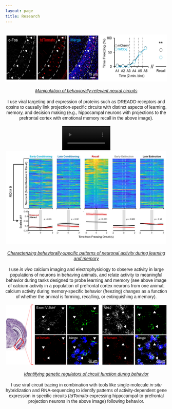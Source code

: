 ```yaml
---
layout: page
title: Research
---
```

<br>
<div style="text-align:center"><img src="/Circuit_Manipulation.jpg" width="600"></div><br>
<div style="text-align:center"><span style="font-family: 'Arial';"><i><u>Manipulation of behaviorally-relevant neural circuits</u></i><br><br>
I use viral targeting and expression of proteins such as DREADD receptors and opsins to causally link projection-specific circuits with distinct aspects of learning, memory, and decision making (e.g., hippocampal neurons with projections to the prefrontal cortex with emotional memory recall in the above image).</span></div><br>
<div style="text-align:center"><video width="150" autoplay loop muted><source src="/ca_imaging_final.mp4" type="video/mp4"></video><img src="/image.png" width="500"></div><br>
<div style="text-align:center"><span style="font-family: 'Arial';"><i><u>Characterizing behaviorally-specific patterns of neuronal activity during learning and memory</u></i><br><br>
I use <i>in vivo</i> calcium imaging and electrophysiology to observe activity in large populations of neurons in behaving animals, and relate activity to meaningful behavior during tasks designed to probe learning and memory (see above image of calcium activity in a population of prefrontal cortex neurons from one animal; calcium activity during memory-specific behavior (freezing) changes as a function of whether the animal is forming, recalling, or extinguishing a memory).</span></div><br>
<div style="text-align:center"><img src="/RNAscope.jpg" width="500"></div><br>
<div style="text-align:center"><span style="font-family: 'Arial';"><i><u>Identifying genetic regulators of circuit function during behavior</u></i><br><br>
I use viral circuit tracing in combination with tools like single-molecule <i>in situ</i> hybridization and RNA-sequencing to identify patterns of activity-dependent gene expression in specific circuits (<i>tdTomato</i>-expressing hippocampal-to-prefrontal projection neurons in the above image) following behavior.</span></div><br>



